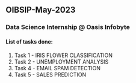 ## OIBSIP-May-2023
### Data Science Internship @ Oasis Infobyte

#### List of tasks done:
1) Task 1 -  IRIS FLOWER CLASSIFICATION
2) Task 2 - UNEMPLOYMENT ANALYSIS 
3) Task 4 - EMAIL SPAM DETECTION
4) Task 5 - SALES PREDICTION 
